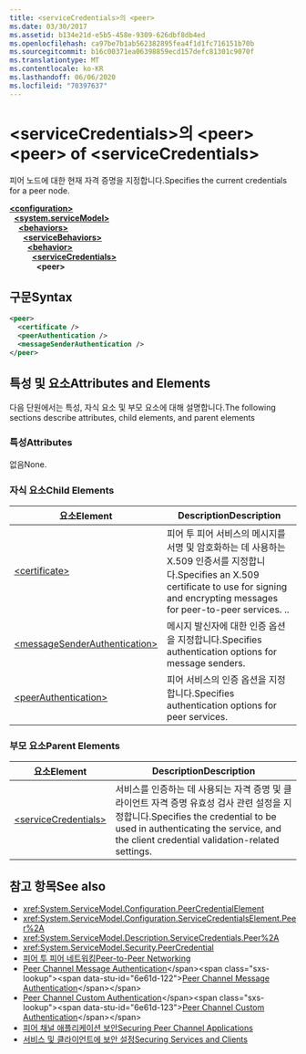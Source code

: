 ```yaml
---
title: <serviceCredentials>의 <peer>
ms.date: 03/30/2017
ms.assetid: b134e21d-e5b5-458e-9309-626dbf8db4ed
ms.openlocfilehash: ca97be7b1ab562382895fea4f1d1fc716151b70b
ms.sourcegitcommit: b16c00371ea06398859ecd157defc81301c9070f
ms.translationtype: MT
ms.contentlocale: ko-KR
ms.lasthandoff: 06/06/2020
ms.locfileid: "70397637"
---
```

# <a name="peer-of-servicecredentials"></a><span data-ttu-id="6e61d-102">\<serviceCredentials>의 \<peer></span><span class="sxs-lookup"><span data-stu-id="6e61d-102">\<peer> of \<serviceCredentials></span></span>
<span data-ttu-id="6e61d-103">피어 노드에 대한 현재 자격 증명을 지정합니다.</span><span class="sxs-lookup"><span data-stu-id="6e61d-103">Specifies the current credentials for a peer node.</span></span>  
  
[**\<configuration>**](../configuration-element.md)\
&nbsp;&nbsp;[**\<system.serviceModel>**](system-servicemodel.md)\
&nbsp;&nbsp;&nbsp;&nbsp;[**\<behaviors>**](behaviors.md)\
&nbsp;&nbsp;&nbsp;&nbsp;&nbsp;&nbsp;[**\<serviceBehaviors>**](servicebehaviors.md)\
&nbsp;&nbsp;&nbsp;&nbsp;&nbsp;&nbsp;&nbsp;&nbsp;[**\<behavior>**](behavior-of-servicebehaviors.md)\
&nbsp;&nbsp;&nbsp;&nbsp;&nbsp;&nbsp;&nbsp;&nbsp;&nbsp;&nbsp;[**\<serviceCredentials>**](servicecredentials.md)\
&nbsp;&nbsp;&nbsp;&nbsp;&nbsp;&nbsp;&nbsp;&nbsp;&nbsp;&nbsp;&nbsp;&nbsp;**\<peer>**  
  
## <a name="syntax"></a><span data-ttu-id="6e61d-104">구문</span><span class="sxs-lookup"><span data-stu-id="6e61d-104">Syntax</span></span>  
  
```xml  
<peer>
  <certificate />
  <peerAuthentication />
  <messageSenderAuthentication />
</peer>
```  
  
## <a name="attributes-and-elements"></a><span data-ttu-id="6e61d-105">특성 및 요소</span><span class="sxs-lookup"><span data-stu-id="6e61d-105">Attributes and Elements</span></span>  
 <span data-ttu-id="6e61d-106">다음 단원에서는 특성, 자식 요소 및 부모 요소에 대해 설명합니다.</span><span class="sxs-lookup"><span data-stu-id="6e61d-106">The following sections describe attributes, child elements, and parent elements</span></span>  
  
### <a name="attributes"></a><span data-ttu-id="6e61d-107">특성</span><span class="sxs-lookup"><span data-stu-id="6e61d-107">Attributes</span></span>  
 <span data-ttu-id="6e61d-108">없음</span><span class="sxs-lookup"><span data-stu-id="6e61d-108">None.</span></span>  
  
### <a name="child-elements"></a><span data-ttu-id="6e61d-109">자식 요소</span><span class="sxs-lookup"><span data-stu-id="6e61d-109">Child Elements</span></span>  
  
|<span data-ttu-id="6e61d-110">요소</span><span class="sxs-lookup"><span data-stu-id="6e61d-110">Element</span></span>|<span data-ttu-id="6e61d-111">Description</span><span class="sxs-lookup"><span data-stu-id="6e61d-111">Description</span></span>|  
|-------------|-----------------|  
|[\<certificate>](certificate-of-peer.md)|<span data-ttu-id="6e61d-112">피어 투 피어 서비스의 메시지를 서명 및 암호화하는 데 사용하는 X.509 인증서를 지정합니다.</span><span class="sxs-lookup"><span data-stu-id="6e61d-112">Specifies an X.509 certificate to use for signing and encrypting messages for peer-to-peer services.</span></span> <span data-ttu-id="6e61d-113">.</span><span class="sxs-lookup"><span data-stu-id="6e61d-113">.</span></span>|  
|[\<messageSenderAuthentication>](messagesenderauthentication.md)|<span data-ttu-id="6e61d-114">메시지 발신자에 대한 인증 옵션을 지정합니다.</span><span class="sxs-lookup"><span data-stu-id="6e61d-114">Specifies authentication options for message senders.</span></span>|  
|[\<peerAuthentication>](peerauthentication.md)|<span data-ttu-id="6e61d-115">피어 서비스의 인증 옵션을 지정합니다.</span><span class="sxs-lookup"><span data-stu-id="6e61d-115">Specifies authentication options for peer services.</span></span>|  
  
### <a name="parent-elements"></a><span data-ttu-id="6e61d-116">부모 요소</span><span class="sxs-lookup"><span data-stu-id="6e61d-116">Parent Elements</span></span>  
  
|<span data-ttu-id="6e61d-117">요소</span><span class="sxs-lookup"><span data-stu-id="6e61d-117">Element</span></span>|<span data-ttu-id="6e61d-118">Description</span><span class="sxs-lookup"><span data-stu-id="6e61d-118">Description</span></span>|  
|-------------|-----------------|  
|[\<serviceCredentials>](servicecredentials.md)|<span data-ttu-id="6e61d-119">서비스를 인증하는 데 사용되는 자격 증명 및 클라이언트 자격 증명 유효성 검사 관련 설정을 지정합니다.</span><span class="sxs-lookup"><span data-stu-id="6e61d-119">Specifies the credential to be used in authenticating the service, and the client credential validation-related settings.</span></span>|  
  
## <a name="see-also"></a><span data-ttu-id="6e61d-120">참고 항목</span><span class="sxs-lookup"><span data-stu-id="6e61d-120">See also</span></span>

- <xref:System.ServiceModel.Configuration.PeerCredentialElement>
- <xref:System.ServiceModel.Configuration.ServiceCredentialsElement.Peer%2A>
- <xref:System.ServiceModel.Description.ServiceCredentials.Peer%2A>
- <xref:System.ServiceModel.Security.PeerCredential>
- [<span data-ttu-id="6e61d-121">피어 투 피어 네트워킹</span><span class="sxs-lookup"><span data-stu-id="6e61d-121">Peer-to-Peer Networking</span></span>](../../../wcf/feature-details/peer-to-peer-networking.md)
- <span data-ttu-id="6e61d-122">[Peer Channel Message Authentication](https://docs.microsoft.com/previous-versions/dotnet/netframework-3.5/aa967730(v=vs.90))</span><span class="sxs-lookup"><span data-stu-id="6e61d-122">[Peer Channel Message Authentication](https://docs.microsoft.com/previous-versions/dotnet/netframework-3.5/aa967730(v=vs.90))</span></span>
- <span data-ttu-id="6e61d-123">[Peer Channel Custom Authentication](https://docs.microsoft.com/previous-versions/dotnet/netframework-3.5/ms751447(v=vs.90))</span><span class="sxs-lookup"><span data-stu-id="6e61d-123">[Peer Channel Custom Authentication](https://docs.microsoft.com/previous-versions/dotnet/netframework-3.5/ms751447(v=vs.90))</span></span>
- [<span data-ttu-id="6e61d-124">피어 채널 애플리케이션 보안</span><span class="sxs-lookup"><span data-stu-id="6e61d-124">Securing Peer Channel Applications</span></span>](../../../wcf/feature-details/securing-peer-channel-applications.md)
- [<span data-ttu-id="6e61d-125">서비스 및 클라이언트에 보안 설정</span><span class="sxs-lookup"><span data-stu-id="6e61d-125">Securing Services and Clients</span></span>](../../../wcf/feature-details/securing-services-and-clients.md)
